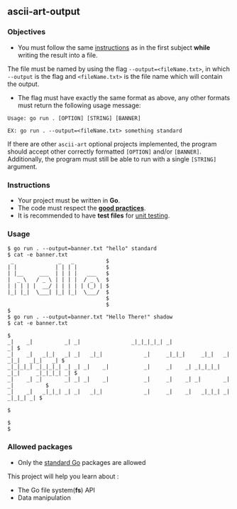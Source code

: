 ## ascii-art-output

### Objectives

- You must follow the same [instructions](../README.md) as in the first subject **while** writing the result into a file.

The file must be named by using the flag `--output=<fileName.txt>`, in which `--output` is the flag and `<fileName.txt>` is the file name which will contain the output.

- The flag must have exactly the same format as above, any other formats must return the following usage message:

```console
Usage: go run . [OPTION] [STRING] [BANNER]

EX: go run . --output=<fileName.txt> something standard
```

If there are other `ascii-art` optional projects implemented, the program should accept other correctly formatted `[OPTION]` and/or `[BANNER]`.  
Additionally, the program must still be able to run with a single `[STRING]` argument.

### Instructions

- Your project must be written in **Go**.
- The code must respect the [**good practices**](../../good-practices/README.md).
- It is recommended to have **test files** for [unit testing](https://go.dev/doc/tutorial/add-a-test).

### Usage

```console
$ go run . --output=banner.txt "hello" standard
$ cat -e banner.txt
 _              _   _          $
| |            | | | |         $
| |__     ___  | | | |   ___   $
|  _ \   / _ \ | | | |  / _ \  $
| | | | |  __/ | | | | | (_) | $
|_| |_|  \___| |_| |_|  \___/  $
                               $
                               $
$
$ go run . --output=banner.txt "Hello There!" shadow
$ cat -e banner.txt
                                                                                         $
_|    _|          _| _|                _|_|_|_|_| _|                                  _| $
_|    _|   _|_|   _| _|   _|_|             _|     _|_|_|     _|_|   _|  _|_|   _|_|   _| $
_|_|_|_| _|_|_|_| _| _| _|    _|           _|     _|    _| _|_|_|_| _|_|     _|_|_|_| _| $
_|    _| _|       _| _| _|    _|           _|     _|    _| _|       _|       _|          $
_|    _|   _|_|_| _| _|   _|_|             _|     _|    _|   _|_|_| _|         _|_|_| _| $
                                                                                         $
                                                                                         $
$
```

### Allowed packages

- Only the [standard Go](https://golang.org/pkg/) packages are allowed

This project will help you learn about :

- The Go file system(**fs**) API
- Data manipulation
